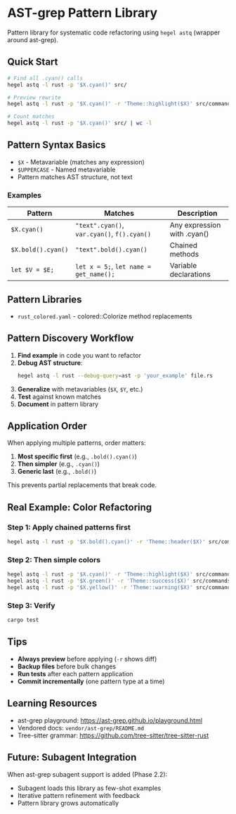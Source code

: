 # AST-grep Pattern Library

Pattern library for systematic code refactoring using `hegel astq` (wrapper around ast-grep).

## Quick Start

```bash
# Find all .cyan() calls
hegel astq -l rust -p '$X.cyan()' src/

# Preview rewrite
hegel astq -l rust -p '$X.cyan()' -r 'Theme::highlight($X)' src/commands/analyze/sections.rs

# Count matches
hegel astq -l rust -p '$X.cyan()' src/ | wc -l
```

## Pattern Syntax Basics

- `$X` - Metavariable (matches any expression)
- `$UPPERCASE` - Named metavariable
- Pattern matches AST structure, not text

### Examples

| Pattern | Matches | Description |
|---------|---------|-------------|
| `$X.cyan()` | `"text".cyan()`, `var.cyan()`, `f().cyan()` | Any expression with .cyan() |
| `$X.bold().cyan()` | `"text".bold().cyan()` | Chained methods |
| `let $V = $E;` | `let x = 5;`, `let name = get_name();` | Variable declarations |

## Pattern Libraries

- `rust_colored.yaml` - colored::Colorize method replacements

## Pattern Discovery Workflow

1. **Find example** in code you want to refactor
2. **Debug AST structure**:
   ```bash
   hegel astq -l rust --debug-query=ast -p 'your_example' file.rs
   ```
3. **Generalize** with metavariables (`$X`, `$Y`, etc.)
4. **Test** against known matches
5. **Document** in pattern library

## Application Order

When applying multiple patterns, order matters:

1. **Most specific first** (e.g., `.bold().cyan()`)
2. **Then simpler** (e.g., `.cyan()`)
3. **Generic last** (e.g., `.bold()`)

This prevents partial replacements that break code.

## Real Example: Color Refactoring

### Step 1: Apply chained patterns first
```bash
hegel astq -l rust -p '$X.bold().cyan()' -r 'Theme::header($X)' src/commands/analyze/sections.rs
```

### Step 2: Then simple colors
```bash
hegel astq -l rust -p '$X.cyan()' -r 'Theme::highlight($X)' src/commands/analyze/sections.rs
hegel astq -l rust -p '$X.green()' -r 'Theme::success($X)' src/commands/analyze/sections.rs
hegel astq -l rust -p '$X.yellow()' -r 'Theme::warning($X)' src/commands/analyze/sections.rs
```

### Step 3: Verify
```bash
cargo test
```

## Tips

- **Always preview** before applying (`-r` shows diff)
- **Backup files** before bulk changes
- **Run tests** after each pattern application
- **Commit incrementally** (one pattern type at a time)

## Learning Resources

- ast-grep playground: https://ast-grep.github.io/playground.html
- Vendored docs: `vendor/ast-grep/README.md`
- Tree-sitter grammar: https://github.com/tree-sitter/tree-sitter-rust

## Future: Subagent Integration

When ast-grep subagent support is added (Phase 2.2):
- Subagent loads this library as few-shot examples
- Iterative pattern refinement with feedback
- Pattern library grows automatically
